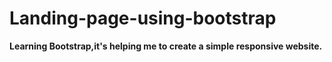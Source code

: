 # Landing-page-using-bootstrap
<strong>Learning Bootstrap,it's helping me to create a simple responsive website.</strong>
